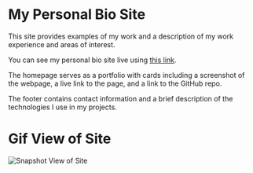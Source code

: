 # My Personal Bio Site
This site provides examples of my work and a description of my work experience and areas of interest.

You can see my personal bio site live using [this link](https://kaitlynvanhook.netlify.app/ "Personal Bio Site").

The homepage serves as a portfolio with cards including a screenshot of the webpage, a live link to the page, and a link to the GitHub repo.

The footer contains contact information and a brief description of the technologies I use in my projects.

# Gif View of Site
![Snapshot View of Site](/images/personal-bio-gif.gif)